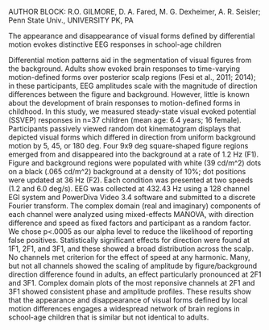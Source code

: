 AUTHOR BLOCK: R.O. GILMORE, D. A. Fared, M. G. Dexheimer, A. R. Seisler; Penn State Univ., UNIVERSITY PK, PA  

The appearance and disappearance of visual forms defined by differential motion evokes distinctive EEG responses in school-age children

Differential motion patterns aid in the segmentation of visual figures from the background. 
Adults show evoked brain responses to time-varying motion-defined forms over posterior scalp regions (Fesi et al., 2011; 2014); in these participants, EEG amplitudes scale with the magnitude of direction differences between the figure and background. 
However, little is known about the development of brain responses to motion-defined forms in childhood. 
In this study, we measured steady-state visual evoked potential (SSVEP) responses in n=37 children (mean age: 6.4 years; 16 female). 
Participants passively viewed random dot kinematogram displays that depicted visual forms which differed in direction from uniform background motion by 5, 45, or 180 deg.
Four 9x9 deg square-shaped figure regions emerged from and disappeared into the background at a rate of 1.2 Hz (F1). 
Figure and background regions were populated with white (39 cd/m^2) dots on a black (.065 cd/m^2) background at a density of 10%; dot positions were updated at 36 Hz (F2). 
Each condition was presented at two speeds (1.2 and 6.0 deg/s). EEG was collected at 432.43 Hz using a 128 channel EGI system and PowerDiva Video 3.4 software and submitted to a discrete Fourier transform. 
The complex domain (real and imaginary) components of each channel were analyzed using mixed-effects MANOVA, with direction difference and speed as fixed factors and participant as a random factor. 
We chose p<.0005 as our alpha level to reduce the likelihood of reporting false positives. Statistically significant effects for direction were found at 1F1, 2F1, and 3F1, and these showed a broad distribution across the scalp. 
No channels met criterion for the effect of speed at any harmonic. 
Many, but not all channels showed the scaling of amplitude by figure/background direction difference found in adults, an effect particularly pronounced at 2F1 and 3F1. 
Complex domain plots of the most reponsive channels at 2F1 and 3F1 showed consistent phase and amplitude profiles. 
These results show that the appearance and disappearance of visual forms defined by local motion differences engages a widespread network of brain regions in school-age children that is similar but not identical to adults.